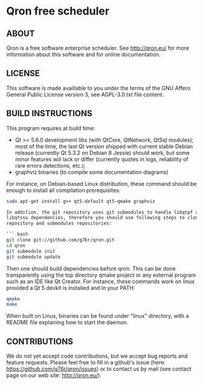 Qron free scheduler
===================

ABOUT
-----

Qron is a free software enterprise scheduler.
See http://qron.eu/ for more information about this software and
for online documentation.

LICENSE
-------

This software is made availlable to you under the terms of the GNU Affero
General Public License version 3, see AGPL-3.0.txt file content.

BUILD INSTRUCTIONS
------------------

This program requires at build time:
* Qt >= 5.6.0 development libs (with QtCore, QtNetwork, QtSql modules);
  most of the time, the last Qt version shipped with current stable Debian
  release (currently Qt 5.3.2 on Debian 8 Jessie) should work,
  but some minor features will lack or differ (currently quotes in logs,
  reliability of rare errors detections, etc.);
* graphviz binaries (to compile some documentation diagrams)

For instance, on Debian-based Linux distribution, these command should be
enough to install all compilation prerequisites:
``` bash
sudo apt-get install g++ qt5-default qt5-qmake graphviz

In addition, the git repository uses git submodules to handle libqtpf and
libqtssu dependencies, therefore you should use following steps to clone
repository and submodules repositories:

``` bash
git clone git://github.com/g76r/qron.git
cd qron
git submodule init
git submodule update
```

Then one should build dependencies before qron.
This can be done transparently using the top directory qmake project or any
external program such as an IDE like Qt Creator.
For instance, these commands work on linux provided a Qt 5 devkit is installed
and in your PATH:

``` bash
qmake
make
```

When built on Linux, binaries can be found under "linux" directory, with a
README file explaining how to start the daemon.

CONTRIBUTIONS
-------------

We do not yet accept code contributions, but we accept bug reports and feature
requests. Please feel free to fill in a github's issue (here: https://github.com/g76r/qron/issues) or to contact us by mail (see contact page on our web site:
http://qron.eu/).

